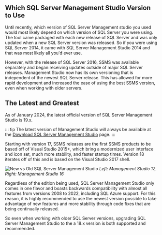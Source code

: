 
## Which SQL Server Management Studio Version to Use

Until recently, which version of SQL Server Management studio you used would
most likely depend on which version of SQL Server you were using. The tool
came packaged with each new release of SQL Server and was only updated
when a new SQL Server version was released. So if you were using SQL Server 2014,
it came with SQL Server Management Studio 2014 and that was most likely all you'd ever use.

However, with the release of SQL Server 2016, SSMS was available separately
and began receiving updates outside of major SQL Server releases. Management Studio
now has its own versioning that is independent of the newest SQL Server release. This has
allowed for more rapid development and increased the ease of using the best SSMS version,
even when working with older servers.

## The Latest and Greatest

As of January 2024, the latest official version of SQL Server Management Studio is 19.x.

::: tip
The latest version of Management Studio will always be available at the [Download SQL Server Management Studio][ssms] page.
:::

Starting with version 17, SSMS releases are the first SSMS products to be based off of Visual Studio 2015+,
which bring a modernized user interface and icon set, much more stability, and faster
startup times. Version 18 iterates off of this and is based on the Visual Studio 2017 shell.

![New vs Old SQL Server Management Studio](/new_vs_old_ssms.png)
*Left: Management Studio 17, Right: Management Studio 16*

Regardless of the edition being used, SQL Server Management Studio only comes in one flavor
and boasts backwards compatibility with almost all features from versions 2008 to 2022, including SQL Azure support. For this reason, it is highly recommended to use the newest version possible to take advantage of new features and more stability through code fixes that are being continually released.

So even when working with older SQL Server versions, upgrading SQL Server Management Studio
to the a 18.x version is both supported and recommended.

<br/>
<br/>

[ssms]: https://docs.microsoft.com/en-us/sql/ssms/download-sql-server-management-studio-ssms

<ClientOnly>
<disqus-component/>
<userway-component/>
</clientOnly>
